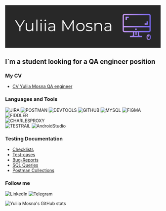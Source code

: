 [![Header](https://github.com/Yuliia-Mosna/Yuliia-Mosna/blob/main/assets/logo.png)](https://drive.google.com/drive/folders/1BMEIcOlZARMBYKQsvHMNQRytf8eh4zrV?usp=sharing)
 
## I`m a student looking for a QA engineer position 
 
### My CV 
 
<ul> 
      <li><a href="https://drive.google.com/drive/folders/1BMEIcOlZARMBYKQsvHMNQRytf8eh4zrV?usp=sharing">CV Yuliia Mosna QA engineer</a></li> 
</ul> 
 
### Languages and Tools 
![JIRA](/badge/-JIRA-090909?style=for-the-badge&logo=jira&logoColor=0000ff) 
![POSTMAN](/badge/-POSTMAN-090909?style=for-the-badge&logo=postman&logoColor=ffa500) 
![DEVTOOLS](/badge/-DEVTOOLS-090909?style=for-the-badge&logo=devtools&logoColor=0000ff) 
![GITHUB](/badge/-GITHUB-090909?style=for-the-badge&logo=github&logoColor=2ed22e) 
![MYSQL](/badge/-MYSQL-090909?style=for-the-badge&logo=mysql&logoColor=ffae00) 
![FIGMA](/badge/-FIGMA-090909?style=for-the-badge&logo=figma&logoColor=ff2400) 
![FIDDLER](/badge/-FIDDLER-090909?style=for-the-badge&logo=fiddler&logoColor=19e619)  
![CHARLESPROXY](/badge/-CHARLESPROXY-090909?style=for-the-badge&logo=charlesproxy&logoColor=ffc3ea)  
![TESTRAIL](/badge/-TESTRAIL-090909?style=for-the-badge&logo=testrail&logoColor=ffff00) 
![AndroidStudio](/badge/-ANDROIDSTUDIO-090909?style=for-the-badge&logo=androidstudio&logoColor=0000ff) 
 
### Testing Documentation 
 
<ul> 
      <li><a href="https://drive.google.com/drive/folders/182q9nPzBmBH9N9q5i9vWp6bRwW1X2NwA?usp=sharing">Checklists</a></li> 
      <li><a href="https://drive.google.com/drive/folders/1XWPDB7rT7Ljdhy1spHM10uu8RYpfThht?usp=sharing">Test-cases</a></li> 
      <li><a href="https://drive.google.com/drive/folders/1BMEIcOlZARMBYKQsvHMNQRytf8eh4zrV?usp=sharing">Bug-Reports</a></li> 
      <li><a href="https://drive.google.com/drive/folders/1BMEIcOlZARMBYKQsvHMNQRytf8eh4zrV?usp=sharing">SQL Queries</a></li> 
      <li><a href="https://drive.google.com/drive/folders/1BMEIcOlZARMBYKQsvHMNQRytf8eh4zrV?usp=sharing">Postman Collections</a></li> 
</ul> 
 
### Follow me 
![LinkedIn](https://www.linkedin.com/in/yuliia-m0s/) 
![Telegram](https://t.me/mosna_lia) 
 
![Yuliia Mosna's GitHub stats](https://github.com/anuraghazra/github-readme-stats)